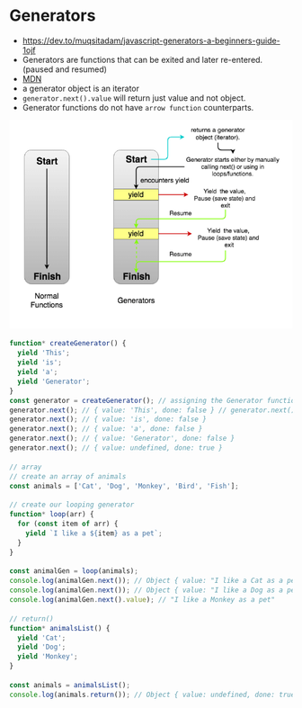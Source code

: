 # Generators

- <https://dev.to/muqsitadam/javascript-generators-a-beginners-guide-1ojf>
- Generators are functions that can be exited and later re-entered. (paused and resumed)
- [MDN](https://developer.mozilla.org/en-US/docs/Web/JavaScript/Reference/Statements/function*)
- a generator object is an iterator
- `generator.next().value` will return just value and not object.
- Generator functions do not have `arrow function` counterparts.

<img src="./images/generator_example.png" alt="Generator Example">

```ts
function* createGenerator() {
  yield 'This';
  yield 'is';
  yield 'a';
  yield 'Generator';
}
const generator = createGenerator(); // assigning the Generator function to the generator constant
generator.next(); // { value: 'This', done: false } // generator.next().value = 'This'
generator.next(); // { value: 'is', done: false }
generator.next(); // { value: 'a', done: false }
generator.next(); // { value: 'Generator', done: false }
generator.next(); // { value: undefined, done: true }

// array
// create an array of animals
const animals = ['Cat', 'Dog', 'Monkey', 'Bird', 'Fish'];

// create our looping generator
function* loop(arr) {
  for (const item of arr) {
    yield `I like a ${item} as a pet`;
  }
}

const animalGen = loop(animals);
console.log(animalGen.next()); // Object { value: "I like a Cat as a pet", done: false }
console.log(animalGen.next()); // Object { value: "I like a Dog as a pet", done: false }
console.log(animalGen.next().value); // "I like a Monkey as a pet"

// return()
function* animalsList() {
  yield 'Cat';
  yield 'Dog';
  yield 'Monkey';
}

const animals = animalsList();
console.log(animals.return()); // Object { value: undefined, done: true }
```
